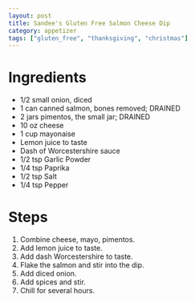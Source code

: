 ```yaml
---
layout: post
title: Sandee's Gluten Free Salmon Cheese Dip
category: appetizer
tags: ["gluten_free", "thanksgiving", "christmas"]
---
```

# Ingredients

* 1/2 small onion, diced
* 1 can canned salmon, bones removed; DRAINED
* 2 jars pimentos, the small jar; DRAINED
* 10 oz cheese
* 1 cup mayonaise
* Lemon juice to taste
* Dash of Worcestershire sauce
* 1/2 tsp Garlic Powder
* 1/4 tsp Paprika
* 1/2 tsp Salt
* 1/4 tsp Pepper

# Steps

1.  Combine cheese, mayo, pimentos.
2.  Add lemon juice to taste.
3.  Add dash Worcestershire to taste.
4.  Flake the salmon and stir into the dip.
5.  Add diced onion.
6.  Add spices and stir.
7.  Chill for several hours.